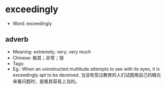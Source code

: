 # exceedingly

- Word: exceedingly

## adverb

- Meaning: extremely; very; very much
- Chinese: 极其；非常；很
- Tags: 
- Eg.: When an uninstructed multitude attempts to see with its eyes, it is exceedingly apt to be deceived. 当没有受过教育的人们试图用自己的眼光来看问题时，是极其容易上当的。

